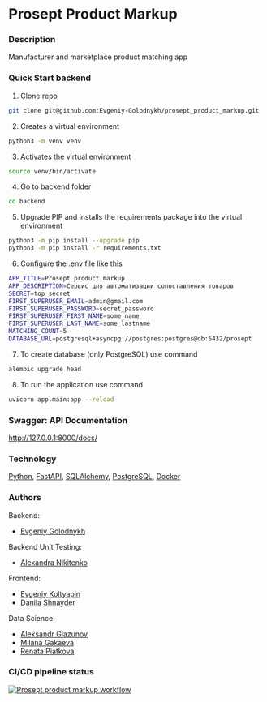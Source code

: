 # Prosept Product Markup

### Description
Manufacturer and marketplace product matching app

### Quick Start backend
1. Clone repo
```bash
git clone git@github.com:Evgeniy-Golodnykh/prosept_product_markup.git
```
2. Creates a virtual environment
```bash
python3 -m venv venv
```
3. Activates the virtual environment
```bash
source venv/bin/activate
```
4. Go to backend folder
```bash
cd backend
```
5. Upgrade PIP and installs the requirements package into the virtual environment
```bash
python3 -m pip install --upgrade pip
python3 -m pip install -r requirements.txt
```
6. Configure the .env file like this
```bash
APP_TITLE=Prosept product markup
APP_DESCRIPTION=Сервис для автоматизации сопоставления товаров
SECRET=top_secret
FIRST_SUPERUSER_EMAIL=admin@gmail.com
FIRST_SUPERUSER_PASSWORD=secret_password
FIRST_SUPERUSER_FIRST_NAME=some_name
FIRST_SUPERUSER_LAST_NAME=some_lastname
MATCHING_COUNT=5
DATABASE_URL=postgresql+asyncpg://postgres:postgres@db:5432/prosept
```
7. To create database (only PostgreSQL) use command
```bash
alembic upgrade head
```
8. To run the application use command
```bash
uvicorn app.main:app --reload
```

### Swagger: API Documentation
http://127.0.0.1:8000/docs/

### Technology
[Python](https://www.python.org), [FastAPI](https://fastapi.tiangolo.com/), [SQLAlchemy](https://www.sqlalchemy.org), [PostgreSQL](https://www.postgresql.org/), [Docker](https://www.docker.com/)

### Authors
Backend:
- [Evgeniy Golodnykh](https://github.com/Evgeniy-Golodnykh)

Backend Unit Testing:
- [Alexandra Nikitenko](https://github.com/Aleksandri-A)

Frontend:
- [Evgeniy Koltyapin](https://github.com/kotbegemot1)
- [Danila Shnayder](https://github.com/Shnd3r)

Data Science:
- [Aleksandr Glazunov](https://github.com/pzae)
- [Milana Gakaeva](https://t.me/m_gakaeva)
- [Renata Piatkova](https://t.me/renata_piatkova)

### CI/CD pipeline status
[![Prosept product markup workflow](https://github.com/Evgeniy-Golodnykh/prosept_product_markup/actions/workflows/prosept_product_markup_workflow.yml/badge.svg)](https://github.com/Evgeniy-Golodnykh/prosept_product_markup/actions/workflows/prosept_product_markup_workflow.yml)
